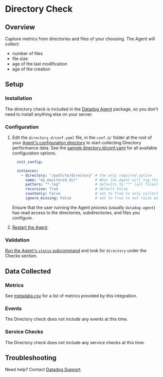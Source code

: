 # Directory Check
## Overview

Capture metrics from directories and files of your choosing. The Agent will collect:

  * number of files
  * file size
  * age of the last modification
  * age of the creation

## Setup
### Installation

The directory check is included in the [Datadog Agent][1] package, so you don't need to install anything else on your server.

### Configuration

1. Edit the `directory.d/conf.yaml` file, in the `conf.d/` folder at the root of your [Agent's configuration directory][7] to start collecting Directory performance data.
  See the [sample directory.d/conf.yaml][2] for all available configuration options.

    ```yaml
      init_config:

      instances:
        - directory: "/path/to/directory" # the only required option
          name: "my_monitored_dir"        # What the Agent will tag this directory's metrics with. Defaults to "directory"
          pattern: "*.log"                # defaults to "*" (all files)
          recursive: True                 # default False
          countonly: False                # set to True to only collect the number of files matching 'pattern'. Useful for very large directories.
          ignore_missing: False           # set to True to not raise exceptions on missing or inaccessible directories
    ```

    Ensure that the user running the Agent process (usually `datadog-agent`) has read access to the directories, subdirectories, and files you configure.

2. [Restart the Agent][3].

### Validation

[Run the Agent's `status` subcommand][4] and look for `directory` under the Checks section.

## Data Collected
### Metrics

See [metadata.csv][5] for a list of metrics provided by this integration.

### Events
The Directory check does not include any events at this time.

### Service Checks
The Directory check does not include any service checks at this time.

## Troubleshooting
Need help? Contact [Datadog Support][6].

[1]: https://app.datadoghq.com/account/settings#agent
[2]: https://github.com/DataDog/integrations-core/blob/master/directory/datadog_checks/directory/data/conf.yaml.example
[3]: https://docs.datadoghq.com/agent/faq/agent-commands/#start-stop-restart-the-agent
[4]: https://docs.datadoghq.com/agent/faq/agent-commands/#agent-status-and-information
[5]: https://github.com/DataDog/integrations-core/blob/master/directory/metadata.csv
[6]: https://docs.datadoghq.com/help/
[7]: https://docs.datadoghq.com/agent/faq/agent-configuration-files/#agent-configuration-directory
